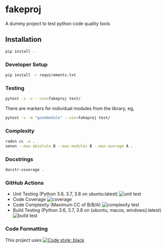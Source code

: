 # fakeproj

A dummy project to test python code quality tools

## Installation

```bash
pip install .
```

### Developer Setup

```bash
pip install -r requirements.txt
```

### Testing

```bash
pytest -s -v --cov=fakeproj test/
```

There are markers for individual modules from the library, eg, 

```bash
pytest -v -m "goodmodule" --cov=fakeproj test/
```

### Complexity

```bash
radon cc -a .
xenon --max-absolute B --max-modules B --max-average A .
```

### Docstrings

```bash
docstr-coverage .
```

### GitHub Actions

* Unit Testing (Python 3.6, 3.7, 3.8 on ubuntu:latest)  ![unit test](https://github.com/lazyoracle/fakeproj/workflows/Unit%20Testing/badge.svg)
* Code Coverage   ![coverage](https://github.com/lazyoracle/fakeproj/workflows/Code%20Coverage/badge.svg)
* Code Complexity (Maximum CC of B/B/A)  ![complexity test](https://github.com/lazyoracle/fakeproj/workflows/Code%20Complexity/badge.svg)
* Build Testing (Python 3.6, 3.7, 3.8 on {ubuntu, macos, windows}:latest)  ![build test](https://github.com/lazyoracle/fakeproj/workflows/Python%20package%20Build/badge.svg)

### Code Formatting

This project uses <a href="https://github.com/psf/black"><img alt="Code style: black" src="https://img.shields.io/badge/code%20style-black-000000.svg"></a>
